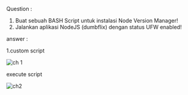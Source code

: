 Question :

1. Buat sebuah BASH Script untuk instalasi Node Version Manager!
2. Jalankan aplikasi NodeJS (dumbflix) dengan status UFW enabled!

answer :

1.custom script

![ch 1](https://user-images.githubusercontent.com/91004163/227318020-56b67e0c-58e6-4e04-b4bc-2c27b4bf1298.png)



execute script


![ch2](https://user-images.githubusercontent.com/91004163/227318034-2d5a66de-8435-4f29-bb54-94dc8f16d172.png)
